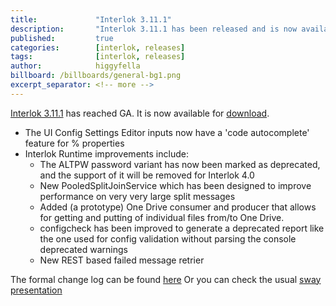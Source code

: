 ```yaml
---
title:             "Interlok 3.11.1"
description:       "Interlok 3.11.1 has been released and is now available for download."
published:         true
categories:        [interlok, releases]
tags:              [interlok, releases]
author:            higgyfella
billboard: /billboards/general-bg1.png
excerpt_separator: <!-- more -->
---
```


[Interlok 3.11.1](https://development.adaptris.net/installers/Interlok/3.11.1/) has reached GA. It is now available for [download](https://development.adaptris.net/installers/Interlok/3.11.1/).

<!-- more -->
 
* The UI Config Settings Editor inputs now have a 'code autocomplete' feature for % properties
* Interlok Runtime improvements include:
    * The ALTPW password variant has now been marked as deprecated, and the support of it will be removed for Interlok 4.0
    * New PooledSplitJoinService which has been designed to improve performance on very very large split messages
    * Added (a prototype) One Drive consumer and producer that allows for getting and putting of individual files from/to One Drive.
    * configcheck has been improved to generate a deprecated report like the one used for config validation without parsing the console deprecated warnings
    * New REST based failed message retrier

The formal change log can be found [here](https://interlok.adaptris.net/interlok-docs/#/pages/overview/changelog)
Or you can check the usual [sway presentation](https://sway.office.com/QVABerHQbhK0li54)


